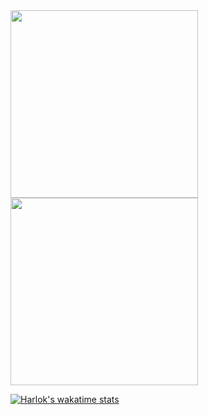 <!-- ### Hi there 👋


**stupid-zhaodongyu/stupid-zhaodongyu** is a ✨ _special_ ✨ repository because its `README.md` (this file) appears on your GitHub profile.

Here are some ideas to get you started:

- 🔭 I’m currently working on ...
- 🌱 I’m currently learning ...
- 👯 I’m looking to collaborate on ...
- 🤔 I’m looking for help with ...
- 💬 Ask me about ...
- 📫 How to reach me: ...
- 😄 Pronouns: ...
- ⚡ Fun fact: ...
 -->

 <!-- [![Anurag's GitHub stats](https://github-readme-stats.vercel.app/api?username=stupid-zhaodongyu&layout=donut&show_icons=true&theme=dark&show=reviews,discussions_started,discussions_answered,prs_merged,prs_merged_percentage)](https://github.com/anuraghazra/github-readme-stats)&nbsp;&nbsp;&nbsp;&nbsp;&nbsp;[![Top Langs](https://github-readme-stats.vercel.app/api/top-langs/?username=stupid-zhaodongyu&layout=donut&langs_count=8)](https://github.com/anuraghazra/github-readme-stats) -->


 <a>
  <img height=300 align="center" src="https://github-readme-stats.vercel.app/api?username=stupid-zhaodongyu&layout=donut&show_icons=true&theme=dark&show=reviews,discussions_started,discussions_answered,prs_merged,prs_merged_percentage" />
</a>


<a>
  <img height=300 align="center" src="https://github-readme-stats.vercel.app/api/top-langs/?username=stupid-zhaodongyu&layout=donut&langs_count=8&theme=dark" />
</a>

<!-- 
<a href="https://github.com/anuraghazra/github-readme-stats">
  <img align="center" src="https://github-readme-stats.vercel.app/api/wakatime?username=stupid-zhaodongyu&layout=donut" />
</a> -->

[![Harlok's wakatime stats](https://github-readme-stats.vercel.app/api/wakatime?username=gabrieldiaspereira&bg_color=2D3748&title_color=2F855A&icon_color=2F855A&text_color=ffffff&hide_title=true&langs_count=20&layout=compact)](https://github.com/anuraghazra/github-readme-stats)
